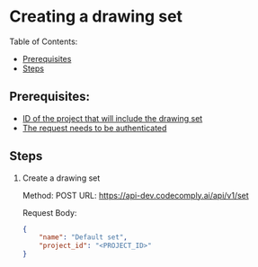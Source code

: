 # Creating a drawing set

Table of Contents:

- [Prerequisites](#prerequisites)
- [Steps](#steps)

## Prerequisites:

- [ID of the project that will include the drawing set](CREATE_PROJECT.md)
- [The request needs to be authenticated](AUTHENTICATION.md)

## Steps

1. Create a drawing set

    Method: POST
   URL: https://api-dev.codecomply.ai/api/v1/set

    Request Body:
    ```json
    {
        "name": "Default set",
        "project_id": "<PROJECT_ID>"
    }
    ```
